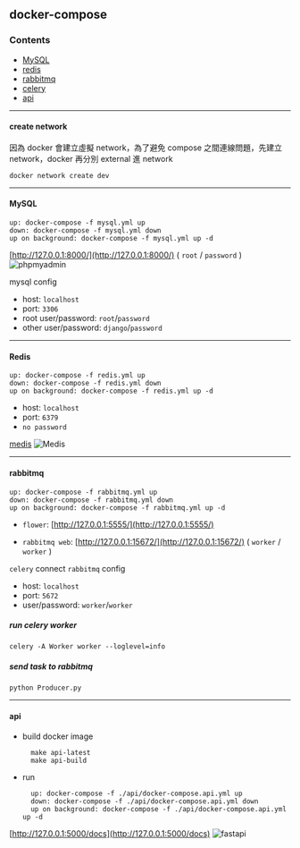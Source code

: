 ## docker-compose

### Contents
- [MySQL](https://github.com/linsamtw/docker-for-product/tree/master/docker-compose#mysql)
- [redis](https://github.com/linsamtw/docker-for-product/tree/master/docker-compose#redis)
- [rabbitmq](https://github.com/linsamtw/docker-for-product/tree/master/docker-compose#rabbitmq)
- [celery](https://github.com/linsamtw/docker-for-product/tree/master/docker-compose#run-celery-worker)
- [api](https://github.com/linsamtw/docker-for-product/tree/master/docker-compose#api)

------------------

#### create network 
因為 docker 會建立虛擬 network，為了避免 compose 之間連線問題，先建立 network，docker 再分別 external 進 network

	docker network create dev

------------------

#### MySQL

	up: docker-compose -f mysql.yml up
	down: docker-compose -f mysql.yml down
	up on background: docker-compose -f mysql.yml up -d

[http://127.0.0.1:8000/](http://127.0.0.1:8000/) ( `root` / `password` )
![phpmyadmin](https://github.com/linsamtw/docker-for-product/blob/master/docker-compose/image/phpmyadmin.png)

mysql config

* host: `localhost`
* port: `3306`
* root user/password: `root`/`password`
* other user/password: `django`/`password`

---------------------------

#### Redis

	up: docker-compose -f redis.yml up
	down: docker-compose -f redis.yml down
	up on background: docker-compose -f redis.yml up -d

* host: `localhost`
* port: `6379`
* `no password`

[medis](https://github.com/luin/medis)
![Medis](http://getmedis.com/screen.png)


--------------------------

#### rabbitmq

	up: docker-compose -f rabbitmq.yml up
	down: docker-compose -f rabbitmq.yml down
	up on background: docker-compose -f rabbitmq.yml up -d

* `flower`: 
[http://127.0.0.1:5555/](http://127.0.0.1:5555/)

* `rabbitmq web`: 
[http://127.0.0.1:15672/](http://127.0.0.1:15672/) ( `worker` / `worker` )

`celery` connect `rabbitmq` config

* host: `localhost`
* port: `5672`
* user/password: `worker`/`worker`

##### run celery worker

	celery -A Worker worker --loglevel=info

##### send task to rabbitmq

	python Producer.py 


--------------------------

#### api

* build docker image


		make api-latest
		make api-build


* run


		up: docker-compose -f ./api/docker-compose.api.yml up
		down: docker-compose -f ./api/docker-compose.api.yml down
		up on background: docker-compose -f ./api/docker-compose.api.yml up -d

[http://127.0.0.1:5000/docs](http://127.0.0.1:5000/docs)
![fastapi](https://github.com/linsamtw/docker-for-product/blob/master/docker-compose/image/fastapi.png)


